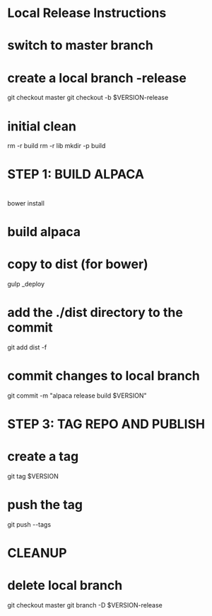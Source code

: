 Local Release Instructions
==========================

# switch to master branch
# create a local branch <version>-release
git checkout master
git checkout -b $VERSION-release

# initial clean
rm -r build
rm -r lib
mkdir -p build

#
# STEP 1: BUILD ALPACA
#

bower install

# build alpaca
# copy to dist (for bower)
gulp _deploy

# add the ./dist directory to the commit
git add dist -f

# commit changes to local branch
git commit -m "alpaca release build $VERSION"

#
# STEP 3: TAG REPO AND PUBLISH
#

# create a tag
git tag $VERSION

# push the tag
git push --tags

#
# CLEANUP
#

# delete local branch
git checkout master
git branch -D $VERSION-release